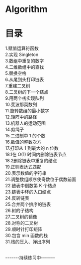 # Algorithm

目录
===
1.赋值运算符函数<br>
2.实现 Singleton<br>
3.数组中重复的数字<br>
4.二维数组中的查找<br>
5.替换空格<br>
6.从尾到头打印链表<br>
7.重建二叉树<br>
8.二叉树的下一个结点<br>
9.用两个栈实现队列<br>
10.斐波那契数列<br>
11.旋转数组的最小数字<br>
12.矩阵中的路径<br>
13.机器人的运动范围<br>
14.剪绳子<br>
15.二进制中 1 的个数<br>
16.数值的整数次方<br>
17.打印从 1 到最大的 n 位数<br>
18.1在 O(1) 时间内删除链表节点<br>
18.2删除链表中重复的结点<br>
19.正则表达式匹配<br>
20.表示数值的字符串<br>
21.调整数组顺序使奇数位于偶数前面<br>
22.链表中倒数第 K 个结点<br>
23.链表中环的入口结点<br>
24.反转链表<br>
25.合并两个排序的链表<br>
26.树的子结构<br>
27.二叉树的镜像<br>
28.对称的二叉树<br>
29.顺时针打印矩阵<br>
30.包含 min 函数的栈<br>
31.栈的压入、弹出序列<br>

<br>-------持续练习中-------
